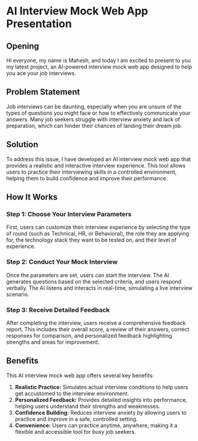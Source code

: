 # AI Interview Mock Web App Presentation

## Opening

Hi everyone, my name is Mahesh, and today I am excited to present to you my latest project, an AI-powered interview mock web app designed to help you ace your job interviews.





## Problem Statement

Job interviews can be daunting, especially when you are unsure of the types of questions you might face or how to effectively communicate your answers. Many job seekers struggle with interview anxiety and lack of preparation, which can hinder their chances of landing their dream job.





## Solution

To address this issue, I have developed an AI interview mock web app that provides a realistic and interactive interview experience. This tool allows users to practice their interviewing skills in a controlled environment, helping them to build confidence and improve their performance.



## How It Works

### Step 1: Choose Your Interview Parameters

First, users can customize their interview experience by selecting the type of round (such as Technical, HR, or Behavioral), the role they are applying for, the technology stack they want to be tested on, and their level of experience.

### Step 2: Conduct Your Mock Interview

Once the parameters are set, users can start the interview. The AI generates questions based on the selected criteria, and users respond verbally. The AI listens and interacts in real-time, simulating a live interview scenario.

### Step 3: Receive Detailed Feedback

After completing the interview, users receive a comprehensive feedback report. This includes their overall score, a review of their answers, correct responses for comparison, and personalized feedback highlighting strengths and areas for improvement.

## Benefits

This AI interview mock web app offers several key benefits:

1. **Realistic Practice:** Simulates actual interview conditions to help users get accustomed to the interview environment.
2. **Personalized Feedback:** Provides detailed insights into performance, helping users understand their strengths and weaknesses.
3. **Confidence Building:** Reduces interview anxiety by allowing users to practice and improve in a safe, controlled setting.
4. **Convenience:** Users can practice anytime, anywhere, making it a flexible and accessible tool for busy job seekers.


